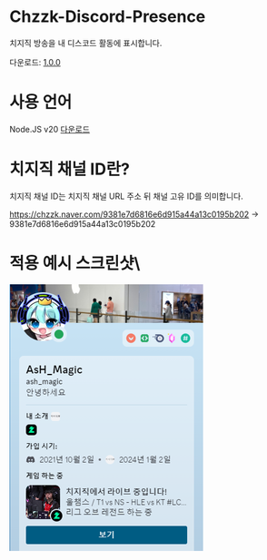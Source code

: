 # Chzzk-Discord-Presence
치지직 방송을 내 디스코드 활동에 표시합니다.

다운로드: [1.0.0](https://github.com/AsHMagic/Chzzk-Discord-Presence/releases/tag/1.0.0)
# 사용 언어
Node.JS v20 [다운로드](https://nodejs.org/dist/v20.11.1/node-v20.11.1-x64.msi)
# 치지직 채널 ID란?
치지직 채널 ID는 치지직 채널 URL 주소 뒤 채널 고유 ID를 의미합니다. 

https://chzzk.naver.com/9381e7d6816e6d915a44a13c0195b202 -> 9381e7d6816e6d915a44a13c0195b202
# 적용 예시 스크린샷\
<img src="https://github.com/AsHMagic/Chzzk-Discord-Presence/blob/main/images/example.png"></img>
